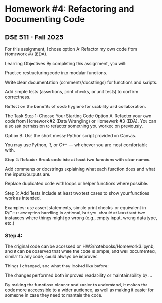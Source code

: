 # Homework #4: Refactoring and Documenting Code
## DSE 511 - Fall 2025

For this assignment, I chose option A: Refactor my own code from Homework #3 (EDA).

Learning Objectives
By completing this assignment, you will:

Practice restructuring code into modular functions.

Write clear documentation (comments/docstrings) for functions and scripts.

Add simple tests (assertions, print checks, or unit tests) to confirm correctness.

Reflect on the benefits of code hygiene for usability and collaboration.

The Task
Step 1: Choose Your Starting Code
Option A: Refactor your own code from Homework #2 (Data Wrangling) or Homework #3 (EDA).  You can also ask permission to refactor something you worked on previously.

Option B: Use the short messy Python script provided on Canvas.

You may use Python, R, or C++ — whichever you are most comfortable with.

Step 2: Refactor
Break code into at least two functions with clear names.

Add comments or docstrings explaining what each function does and what the inputs/outputs are.

Replace duplicated code with loops or helper functions where possible.

Step 3: Add Tests
Include at least two test cases to show your functions work as intended.

Examples: use assert statements, simple print checks, or equivalent in R/C++: exception handling is optional, but you should at least test two instances where things might go wrong (e.g., empty input, wrong data type, etc.)

### Step 4: 

The original code can be accessed on HW3/notebooks/Homework3.ipynb, and it can be observed that while the code is simple, and well documented, similar to any code, could always be improved. 


Things I changed, and what they looked like before:

The changes performed both improved readability or maintainability by ...

By making the functions cleaner and easier to understand, it makes the code more acccessible to a wider audience, as well as making it easier for someone in case they need to mantain the code. 